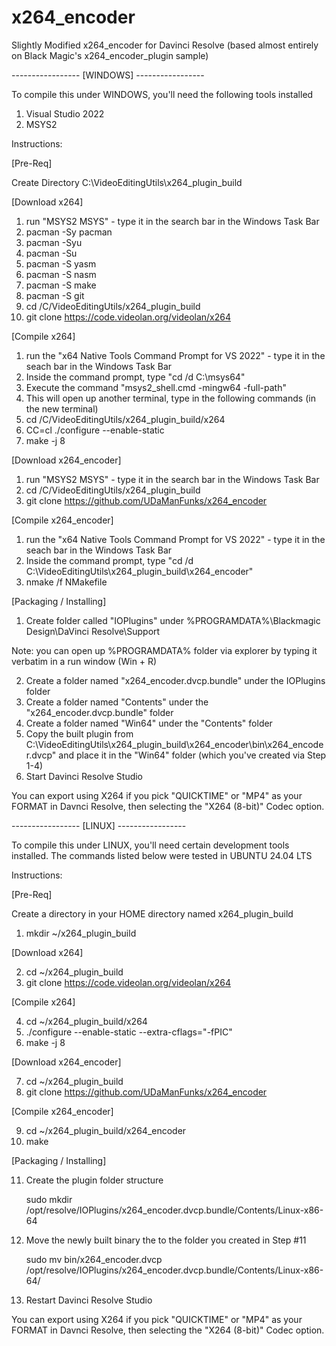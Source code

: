 # x264_encoder
Slightly Modified x264_encoder for Davinci Resolve (based almost entirely on Black Magic's x264_encoder_plugin sample)

----------------- [WINDOWS] -----------------

To compile this under WINDOWS, you'll need the following tools installed

1) Visual Studio 2022
2) MSYS2

Instructions:

[Pre-Req]

Create Directory C:\VideoEditingUtils\x264_plugin_build

[Download x264]

1) run "MSYS2 MSYS" - type it in the search bar in the Windows Task Bar
2) pacman -Sy pacman
3) pacman -Syu
4) pacman -Su
5) pacman -S yasm
6) pacman -S nasm
7) pacman -S make
8) pacman -S git
9) cd /C/VideoEditingUtils/x264_plugin_build   
10) git clone https://code.videolan.org/videolan/x264

[Compile x264]

1) run the "x64 Native Tools Command Prompt for VS 2022" - type it in the seach bar in the Windows Task Bar
2) Inside the command prompt, type "cd /d C:\msys64"
3) Execute the command "msys2_shell.cmd -mingw64 -full-path"
4) This will open up another terminal, type in the following commands (in the new terminal)
5) cd /C/VideoEditingUtils/x264_plugin_build/x264
6) CC=cl ./configure --enable-static
7) make -j 8

[Download x264_encoder]

1) run "MSYS2 MSYS" - type it in the search bar in the Windows Task Bar
2) cd /C/VideoEditingUtils/x264_plugin_build
3) git clone https://github.com/UDaManFunks/x264_encoder

[Compile x264_encoder]

1) run the "x64 Native Tools Command Prompt for VS 2022" - type it in the seach bar in the Windows Task Bar
2) Inside the command prompt, type "cd /d C:\VideoEditingUtils\x264_plugin_build\x264_encoder"
3) nmake /f NMakefile
   
[Packaging / Installing]

1) Create folder called "IOPlugins" under %PROGRAMDATA%\Blackmagic Design\DaVinci Resolve\Support

  Note: you can open up %PROGRAMDATA% folder via explorer by typing it verbatim in a run window (Win + R) 

2) Create a folder named "x264_encoder.dvcp.bundle" under the IOPlugins folder
3) Create a folder named "Contents" under the "x264_encoder.dvcp.bundle" folder
4) Create a folder named "Win64" under the "Contents" folder
5) Copy the built plugin from C:\VideoEditingUtils\x264_plugin_build\x264_encoder\bin\x264_encoder.dvcp" and place it in the "Win64" folder (which you've created via Step 1-4)
6) Start Davinci Resolve Studio
   
You can export using X264 if you pick "QUICKTIME" or "MP4" as your FORMAT in Davnci Resolve, then selecting the "X264 (8-bit)" Codec option.

----------------- [LINUX] -----------------

To compile this under LINUX, you'll need certain development tools installed.   The commands listed below were tested in UBUNTU 24.04 LTS

Instructions:

[Pre-Req]

Create a directory in your HOME directory named x264_plugin_build

1) mkdir ~/x264_plugin_build

[Download x264]

2) cd ~/x264_plugin_build
3) git clone https://code.videolan.org/videolan/x264

[Compile x264]

4) cd  ~/x264_plugin_build/x264
5) ./configure --enable-static --extra-cflags="-fPIC"
6) make -j 8

[Download x264_encoder]

7) cd ~/x264_plugin_build
8) git clone https://github.com/UDaManFunks/x264_encoder

[Compile x264_encoder]

9) cd ~/x264_plugin_build/x264_encoder 
10) make
   
[Packaging / Installing]

11) Create the plugin folder structure

	sudo mkdir /opt/resolve/IOPlugins/x264_encoder.dvcp.bundle/Contents/Linux-x86-64

12) Move the newly built binary the to the folder you created in Step #11

	sudo mv bin/x264_encoder.dvcp /opt/resolve/IOPlugins/x264_encoder.dvcp.bundle/Contents/Linux-x86-64/

13) Restart Davinci Resolve Studio 
   
You can export using X264 if you pick "QUICKTIME" or "MP4" as your FORMAT in Davnci Resolve, then selecting the "X264 (8-bit)" Codec option.
